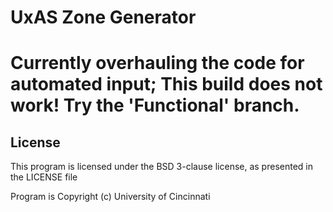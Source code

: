 # UxAS Zone Generator

# Currently overhauling the code for automated input; This build does not work! Try the 'Functional' branch.

## License

This program is licensed under the BSD 3-clause license, as presented in the LICENSE file

Program is Copyright (c) University of Cincinnati
